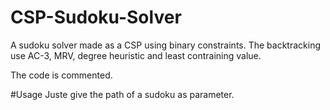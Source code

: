 # CSP-Sudoku-Solver
A sudoku solver made as a CSP using binary constraints.
The backtracking use AC-3, MRV, degree heuristic and least contraining value.

The code is commented.

#Usage
Juste give the path of a sudoku as parameter.
